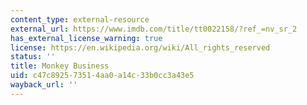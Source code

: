 ```yaml
---
content_type: external-resource
external_url: https://www.imdb.com/title/tt0022158/?ref_=nv_sr_2
has_external_license_warning: true
license: https://en.wikipedia.org/wiki/All_rights_reserved
status: ''
title: Monkey Business
uid: c47c8925-7351-4aa0-a14c-33b0cc3a43e5
wayback_url: ''
---
```

